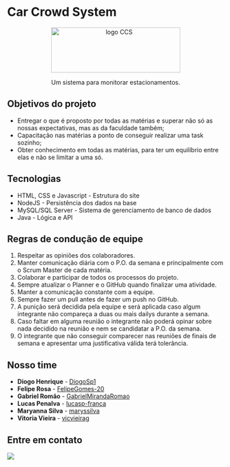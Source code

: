 # Car Crowd System

<p align="center">
    <img 
      src="https://imgur.com"
      alt="logo CCS" 
      width="300" 
      height="105"
    />
</p>
<p align="center">Um sistema para monitorar estacionamentos.</p>


## Objetivos do projeto
- Entregar o que é proposto por todas as matérias e superar não só as nossas expectativas, mas as da faculdade também;
- Capacitação nas matérias a ponto de conseguir realizar uma task sozinho;
- Obter conhecimento em todas as matérias, para ter um equilíbrio entre elas e não se limitar a uma só.
 
## Tecnologias
- HTML, CSS e Javascript - Estrutura do site
- NodeJS - Persistência dos dados na base
- MySQL/SQL Server - Sistema de gerenciamento de banco de dados
- Java - Lógica e API

## Regras de condução de equipe
1.	Respeitar as opiniões dos colaboradores.
2.	Manter comunicação diária com o P.O. da semana e principalmente com o Scrum Master de cada matéria.
3.	Colaborar e participar de todos os processos do projeto.
4.	Sempre atualizar o Planner e o GitHub quando finalizar uma atividade.
5.	Manter a comunicação constante com a equipe.
6.	Sempre fazer um pull antes de fazer um push no GitHub.
7.	A punição será decidida pela equipe e será aplicada caso algum integrante não compareça a duas ou mais dailys durante a semana.
8.	Caso faltar em alguma reunião o integrante não poderá opinar sobre nada decidido na reunião e nem se candidatar a P.O. da semana.
9.	O integrante que não conseguir comparecer nas reuniões de finais de semana e apresentar uma justificativa válida terá tolerância.

## Nosso time
- **Diogo Henrique** - [DiogoSp1](https://github.com/DiogoSp1)
- **Felipe Rosa** - [FelipeGomes-20](https://github.com/FelipeGomes-20)
- **Gabriel Romão** - [GabrielMirandaRomao](https://github.com/GabrielMirandaRomao)
- **Lucas Penalva** - [lucasp-franca](https://github.com/lucasp-franca)
- **Maryanna Silva** - [maryssilva](https://github.com/maryssilva)
- **Vitoria Vieira** - [vicvieirag](https://github.com/vicvieirag)

## Entre em contato
 <a href = "mailto:231-3adsc-grupo7@bandtec.com.br"><img src="https://img.shields.io/badge/-Gmail-%23333?style=for-the-badge&logo=gmail&logoColor=white" target="_blank"></a>
